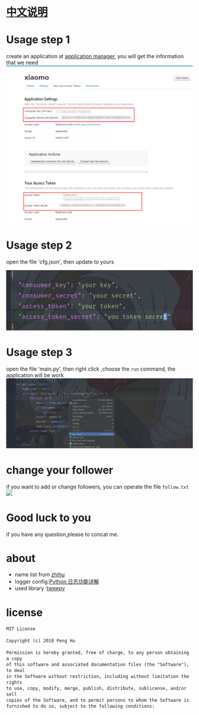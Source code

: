 # [中文说明](README_cn.md)
# Usage step 1
create an application at [application manager](https://apps.twitter.com/app/new), you will get the information that we need
![](screen/key.png)

# Usage step 2
open the file 'cfg.json', then update to yours

![](screen/config.png)

# Usage step 3
open the file 'main.py', then right click ,choose the `run` command, the application will be work
![](screen/run.png)

# change your follower
if you want to add or change followers, you can operate the file `follow.txt`
![](screen/followers.png)

# Good luck to you

if you have any question,please to concat me.

# about
- name list from [zhihu](https://www.zhihu.com/question/26499017)
- logger config:[Python 日志功能详解](https://blog.igevin.info/posts/python-log/)
- used library :[tweepy](http://docs.tweepy.org/en/latest/getting_started.html)

# license
```
MIT License

Copyright (c) 2018 Peng Hu

Permission is hereby granted, free of charge, to any person obtaining a copy
of this software and associated documentation files (the "Software"), to deal
in the Software without restriction, including without limitation the rights
to use, copy, modify, merge, publish, distribute, sublicense, and/or sell
copies of the Software, and to permit persons to whom the Software is
furnished to do so, subject to the following conditions:
```